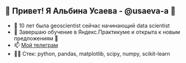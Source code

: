 ## 👋 Привет! Я Альбина Усаева - @usaeva-a 🙋

- 🔨 10 лет была geoscientist сейчас начинающий data scientist
- 🌱 Завершаю обучение в Яндекс.Практикуме и открыта к новым предложениям 💞️ 
- 📫 [Мой телеграм](https://t.me/AlbinaUsaeva)
- 👩‍💻 Стек: python, pandas, matplotlib, scipy, numpy, scikit-learn

<!---
usaeva-a/usaeva-a is a ✨ special ✨ repository because its `README.md` (this file) appears on your GitHub profile.
You can click the Preview link to take a look at your changes.
--->
